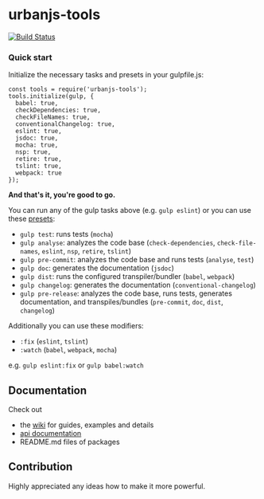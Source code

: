 # urbanjs-tools
[![Build Status](https://travis-ci.org/urbanjs/urbanjs-tools.svg?branch=master)](https://travis-ci.org/urbanjs/urbanjs-tools)

### Quick start

Initialize the necessary tasks and presets in your gulpfile.js:
```
const tools = require('urbanjs-tools');
tools.initialize(gulp, {
  babel: true,
  checkDependencies: true,
  checkFileNames: true,
  conventionalChangelog: true,
  eslint: true,
  jsdoc: true,
  mocha: true,
  nsp: true,
  retire: true,
  tslint: true,
  webpack: true
});
```

**And that's it, you're good to go.**

You can run any of the gulp tasks above (e.g. ```gulp eslint```) or you can use these [presets](https://github.com/urbanjs/urbanjs-tools/wiki/3---Usage#available-presets):
- `gulp test`: runs tests (```mocha```)
- `gulp analyse`: analyzes the code base (```check-dependencies```, ```check-file-names```, ```eslint```, ```nsp```, ```retire```, ```tslint```)
- `gulp pre-commit`: analyzes the code base and runs tests (```analyse```, ```test```)
- `gulp doc`: generates the documentation (```jsdoc```)
- `gulp dist`: runs the configured transpiler/bundler (```babel```, ```webpack```)
- `gulp changelog`: generates the documentation (```conventional-changelog```)
- `gulp pre-release`: analyzes the code base, runs tests, generates documentation, and transpiles/bundles (```pre-commit```, ```doc```, ```dist```, ```changelog```)

Additionally you can use these modifiers:
- `:fix` (`eslint`, `tslint`)
- `:watch` (`babel`, `webpack`, `mocha`)

e.g. `gulp eslint:fix` or `gulp babel:watch`

## Documentation
Check out 
- the [wiki](https://github.com/urbanjs/urbanjs-tools/wiki) for guides, examples and details
- [api documentation](https://github.com/urbanjs/urbanjs-tools/blob/master/packages/urbanjs-tools/README.md)
- README.md files of packages

## Contribution
Highly appreciated any ideas how to make it more powerful.
